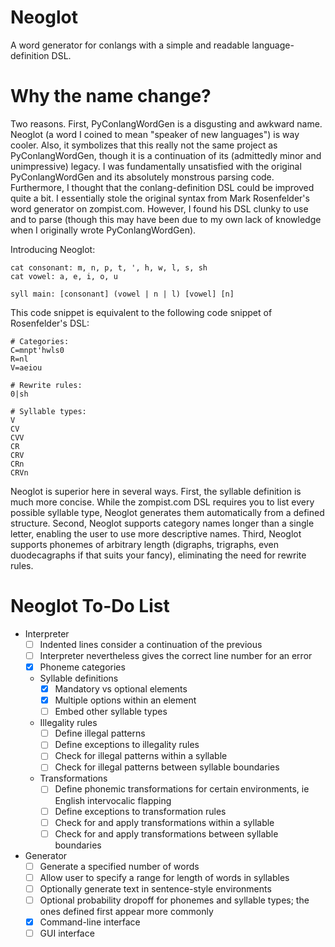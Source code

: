 # Neoglot
A word generator for conlangs with a simple and readable language-definition
DSL.

# Why the name change?
Two reasons. First, PyConlangWordGen is a disgusting and awkward name. Neoglot
(a word I coined to mean "speaker of new languages") is way cooler. Also, it
symbolizes that this really not the same project as PyConlangWordGen, though it
is a continuation of its (admittedly minor and unimpressive) legacy. I was
fundamentally unsatisfied with the original PyConlangWordGen and its absolutely
monstrous parsing code. Furthermore, I thought that the conlang-definition DSL
could be improved quite a bit. I essentially stole the original syntax from Mark
Rosenfelder's word generator on zompist.com. However, I found his DSL clunky to
use and to parse (though this may have been due to my own lack of knowledge when
I originally wrote PyConlangWordGen).

Introducing Neoglot:
```
cat consonant: m, n, p, t, ', h, w, l, s, sh
cat vowel: a, e, i, o, u

syll main: [consonant] (vowel | n | l) [vowel] [n]
```
This code snippet is equivalent to the following code snippet of Rosenfelder's
DSL:

```
# Categories:
C=mnpt'hwls0
R=nl
V=aeiou

# Rewrite rules:
0|sh

# Syllable types:
V
CV
CVV
CR
CRV
CRn
CRVn
```

Neoglot is superior here in several ways. First, the syllable definition is much
more concise. While the zompist.com DSL requires you to list every possible
syllable type, Neoglot generates them automatically from a defined structure.
Second, Neoglot supports category names longer than a single letter, enabling
the user to use more descriptive names. Third, Neoglot supports phonemes of
arbitrary length (digraphs, trigraphs, even duodecagraphs if that suits your
fancy), eliminating the need for rewrite rules.

# Neoglot To-Do List
- Interpreter
  - [ ] Indented lines consider a continuation of the previous
  - [ ] Interpreter nevertheless gives the correct line number for an error
  - [x] Phoneme categories
  - Syllable definitions
    - [x] Mandatory vs optional elements
    - [x] Multiple options within an element
    - [ ] Embed other syllable types
  - Illegality rules
    - [ ] Define illegal patterns
    - [ ] Define exceptions to illegality rules
    - [ ] Check for illegal patterns within a syllable
    - [ ] Check for illegal patterns between syllable boundaries
  - Transformations
    - [ ] Define phonemic transformations for certain environments, ie English
          intervocalic flapping
    - [ ] Define exceptions to transformation rules
    - [ ] Check for and apply transformations within a syllable
    - [ ] Check for and apply transformations between syllable boundaries
- Generator
  - [ ] Generate a specified number of words
  - [ ] Allow user to specify a range for length of words in syllables
  - [ ] Optionally generate text in sentence-style environments
  - [ ] Optional probability dropoff for phonemes and syllable types; the ones
        defined first appear more commonly
  - [x] Command-line interface
  - [ ] GUI interface
